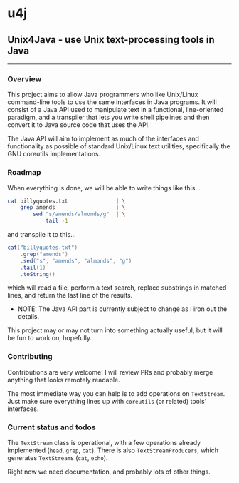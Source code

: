 # u4j
## Unix4Java - use Unix text-processing tools in Java
---

### Overview

This project aims to allow Java programmers who like Unix/Linux command-line
tools to use the same interfaces in Java programs. It will consist of a Java API
used to manipulate text in a functional, line-oriented paradigm, and a
transpiler that lets you write shell pipelines and then convert it to Java
source code that uses the API.

The Java API will aim to implement as much of the interfaces and functionality
as possible of standard Unix/Linux text utilities, specifically the GNU
coreutils implementations.

### Roadmap
When everything is done, we will be able to write things like this...
```bash
cat billyquotes.txt               | \
    grep amends                   | \
        sed "s/amends/almonds/g"  | \
            tail -1
```
and transpile it to this...
```java
cat("billyquotes.txt")
    .grep("amends")
    .sed("s", "amends", "almonds", "g")
    .tail(1)
    .toString()
```
which will read a file, perform a text search, replace substrings in matched
lines, and return the last line of the results.

 - NOTE: The Java API part is currently subject to change as I iron out the details.

This project may or may not turn into something actually useful, but it will be
fun to work on, hopefully.

### Contributing
Contributions are very welcome! I will review PRs and probably merge anything
that looks remotely readable.

The most immediate way you can help is to add operations on `TextStream`. Just
make sure everything lines up with `coreutils` (or related) tools' interfaces.

### Current status and todos
The `TextStream` class is operational, with a few operations already implemented
(`head`, `grep`, `cat`). There is also `TextStreamProducers`, which generates
`TextStream`s (`cat`, `echo`).

Right now we need documentation, and probably lots of other things.


